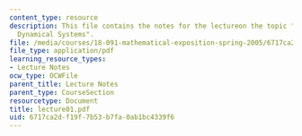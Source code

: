 ```yaml
---
content_type: resource
description: This file contains the notes for the lectureon the topic "Examples of
  Dynamical Systems".
file: /media/courses/18-091-mathematical-exposition-spring-2005/6717ca2df19f7b53b7fa0ab1bc4339f6_lecture01.pdf
file_type: application/pdf
learning_resource_types:
- Lecture Notes
ocw_type: OCWFile
parent_title: Lecture Notes
parent_type: CourseSection
resourcetype: Document
title: lecture01.pdf
uid: 6717ca2d-f19f-7b53-b7fa-0ab1bc4339f6
---
```

